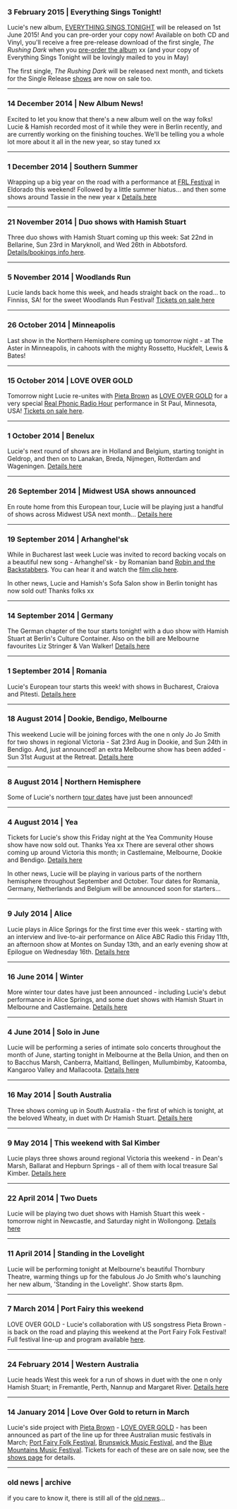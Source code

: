 ### 3 February 2015 | Everything Sings Tonight!   

Lucie's new album, [EVERYTHING SINGS TONIGHT][141] will be released on 1st June 2015! And you can pre-order your copy now! Available on both CD and Vinyl, you'll receive a free pre-release download of the first single, *The Rushing Dark* when you [pre-order the album][141] xx (and your copy of Everything Sings Tonight will be lovingly mailed to you in May)     

The first single, *The Rushing Dark* will be released next month, and tickets for the Single Release [shows][shows] are now on sale too.  


* * * * *          

### 14 December 2014 | New Album News!  

Excited to let you know that there's a new album well on the way folks! Lucie & Hamish recorded most of it while they were in Berlin recently, and are currently working on the finishing touches. We'll be telling you a whole lot more about it all in the new year, so stay tuned xx    

* * * * *          

### 1 December 2014 | Southern Summer     

Wrapping up a big year on the road with a performance at [FRL Festival](http://frl2014.bilyana.com) in Eldorado this weekend! Followed by a little summer hiatus... and then some shows around Tassie in the new year x [Details here][shows]

* * * * *         

### 21 November 2014 | Duo shows with Hamish Stuart  

Three duo shows with Hamish Stuart coming up this week: Sat 22nd in Bellarine, Sun 23rd in Maryknoll, and Wed 26th in Abbotsford. [Details/bookings info here][shows].  

* * * * *         

### 5 November 2014 | Woodlands Run  

Lucie lands back home this week, and heads straight back on the road... to Finniss, SA! for the sweet Woodlands Run Festival! [Tickets on sale here][139]      

* * * * *         

### 26 October 2014 | Minneapolis  

Last show in the Northern Hemisphere coming up tomorrow night - at The Aster in Minneapolis, in cahoots with the mighty Rossetto, Huckfelt, Lewis & Bates!  

* * * * *         

### 15 October 2014 | LOVE OVER GOLD  

Tomorrow night Lucie re-unites with [Pieta Brown][81] as [LOVE OVER GOLD][124] for a very special [Real Phonic Radio Hour][137] performance in St Paul, Minnesota, USA! [Tickets on sale here][138].   

* * * * *         

### 1 October 2014 | Benelux    

Lucie's next round of shows are in Holland and Belgium, starting tonight in Geldrop, and then on to Lanakan, Breda, Nijmegen, Rotterdam and Wageningen. [Details here][shows]    

* * * * *         

### 26 September 2014 | Midwest USA shows announced  

En route home from this European tour, Lucie will be playing just a handful of shows across Midwest USA next month... [Details here][shows]    

* * * * *         

### 19 September 2014 | Arhanghel'sk  

While in Bucharest last week Lucie was invited to record backing vocals on a beautiful new song - Arhanghel'sk - by Romanian band [Robin and the Backstabbers][136]. You can hear it and watch the [film clip here][136.1].    

In other news, Lucie and Hamish's Sofa Salon show in Berlin tonight has now sold out! Thanks folks xx  

* * * * *         

### 14 September 2014 | Germany  

The German chapter of the tour starts tonight! with a duo show with Hamish Stuart at Berlin's Culture Container. Also on the bill are Melbourne favourites Liz Stringer & Van Walker! [Details here][shows]  

* * * * *         

### 1 September 2014 | Romania  

Lucie's European tour starts this week! with shows in Bucharest, Craiova and Pitesti. [Details here][shows]     

* * * * *         

### 18 August 2014 | Dookie, Bendigo, Melbourne  

This weekend Lucie will be joining forces with the one n only Jo Jo Smith for two shows in regional Victoria - Sat 23rd Aug in Dookie, and Sun 24th in Bendigo. And, just announced! an extra Melbourne show has been added - Sun 31st August at the Retreat. [Details here][shows]    

* * * * *         

### 8 August 2014 | Northern Hemisphere  

Some of Lucie's northern [tour dates][shows] have just been announced!    

* * * * *         

### 4 August 2014 | Yea

Tickets for Lucie's show this Friday night at the Yea Community House show have now sold out. Thanks Yea xx There are several other shows coming up around Victoria this month; in Castlemaine, Melbourne, Dookie and Bendigo. [Details here][shows]    

In other news, Lucie will be playing in various parts of the northern hemisphere throughout September and October. Tour dates for Romania, Germany, Netherlands and Belgium will be announced soon for starters...   

* * * * *         

### 9 July 2014 | Alice    

Lucie plays in Alice Springs for the first time ever this week - starting with an interview and live-to-air performance on Alice ABC Radio this Friday 11th, an afternoon show at Montes on Sunday 13th, and an early evening show at Epilogue on Wednesday 16th. [Details here][shows]  

* * * * *         

### 16 June 2014 | Winter  

More winter tour dates have just been announced - including Lucie's debut performance in Alice Springs, and some duet shows with Hamish Stuart in Melbourne and Castlemaine.  [Details here][shows] 

* * * * *          

### 4 June 2014 | Solo in June  

Lucie will be performing a series of intimate solo concerts throughout the month of June, starting tonight in Melbourne at the Bella Union, and then on to Bacchus Marsh, Canberra, Maitland, Bellingen, Mullumbimby, Katoomba, Kangaroo Valley and Mallacoota. [Details here][shows]     

* * * * *          

### 16 May 2014 | South Australia  

Three shows coming up in South Australia - the first of which is tonight, at the beloved Wheaty, in duet with Dr Hamish Stuart. [Details here][shows]   

* * * * *          

### 9 May 2014 | This weekend with Sal Kimber  

Lucie plays three shows around regional Victoria this weekend - in Dean's Marsh, Ballarat and Hepburn Springs - all of them with local treasure Sal Kimber. [Details here][shows]  

* * * * *          

### 22 April 2014 | Two Duets  

Lucie will be playing two duet shows with Hamish Stuart this week - tomorrow night in Newcastle, and Saturday night in Wollongong. [Details here][shows]      

* * * * *          

### 11 April 2014 | Standing in the Lovelight         

Lucie will be performing tonight at Melbourne's beautiful Thornbury Theatre, warming things up for the fabulous Jo Jo Smith who's launching her new album, 'Standing in the Lovelight'. Show starts 8pm.  

* * * * *          

### 7 March 2014 | Port Fairy this weekend     

LOVE OVER GOLD - Lucie's collaboration with US songstress Pieta Brown - is back on the road and playing this weekend at the Port Fairy Folk Festival! Full festival line-up and program available [here][133].    

* * * * *          

### 24 February 2014 | Western Australia  

Lucie heads West this week for a run of shows in duet with the one n only Hamish Stuart; in Fremantle, Perth, Nannup and Margaret River. [Details here][shows]  

* * * * *          

### 14 January 2014 | Love Over Gold to return in March  

Lucie's side project with [Pieta Brown][81] - [LOVE OVER GOLD][124] - has been announced as part of the line up for three Australian music festivals in March; [Port Fairy Folk Festival][133], [Brunswick Music Festival][134], and the [Blue Mountains Music Festival][135]. Tickets for each of these are on sale now, see the [shows page][shows] for details.    

* * * * *          

### old news | archive

if you care to know it, there is still all of the [old news](?p=news/archive)...

[shows]: http://luciethorne.com/?p=shows
[81]: http://www.pietabrown.com
[124]: http://love-over-gold.com/
[133]: http://www.portfairyfolkfestival.com/
[134]: http://www.brunswickmusicfestival.com.au/program-love-over-gold.htm
[135]: http://www.bmff.org.au/
[136]: https://www.facebook.com/RobinandtheBackstabbers
[136.1]: http://vimeo.com/106380689
[137]: http://www.realphonic.com/
[138]: http://www.realphonic.com/shop/
[139]: http://www.trybooking.com/Booking/BookingEventSummary.aspx?eid=106097
[140]: http://frl2014.bilyana.com/  
[141]: http://luciethorne.com/?p=albums/everything-sings-tonight
